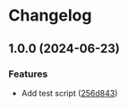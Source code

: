 # Changelog

## 1.0.0 (2024-06-23)


### Features

* Add test script ([256d843](https://github.com/benelan/release-testing-again/commit/256d8439c82c188fee7c119e4e9dfafb24d8b560))

